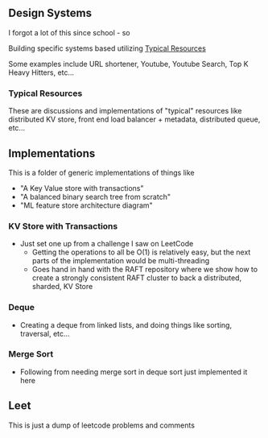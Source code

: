 ## Design Systems
I forgot a lot of this since school - so

Building specific systems based utilizing [Typical Resources](#typical-resources)

Some examples include URL shortener, Youtube, Youtube Search, Top K Heavy Hitters, etc...

### Typical Resources
These are discussions and implementations of "typical" resources like distributed KV store, front end load balancer + metadata, distributed queue, etc...

## Implementations
This is a folder of generic implementations of things like
- "A Key Value store with transactions"
- "A balanced binary search tree from scratch"
- "ML feature store architecture diagram"

### KV Store with Transactions
- Just set one up from a challenge I saw on LeetCode
    - Getting the operations to all be O(1) is relatively easy, but the next 
        parts of the implementation would be multi-threading
    - Goes hand in hand with the RAFT repository where we show how to create a strongly
        consistent RAFT cluster to back a distributed, sharded, KV Store

### Deque
-  Creating a deque from linked lists, and doing things like sorting, traversal, etc...

### Merge Sort
- Following from needing merge sort in deque sort just implemented it here

## Leet
This is just a dump of leetcode problems and comments